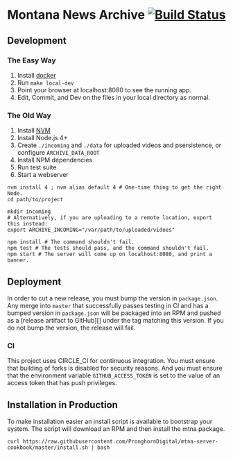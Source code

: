 # Montana News Archive [![Build Status](https://travis-ci.org/PronghornDigital/Montana-News-Archive.svg?branch=master)](https://travis-ci.org/PronghornDigital/Montana-News-Archive)

## Development
### The Easy Way
1. Install [docker](https://www.docker.com/get-docker)
2. Run `make local-dev`
3. Point your browser at localhost:8080 to see the running app.
4. Edit, Commit, and Dev on the files in your local directory as normal.

### The Old Way
1. Install [NVM](https://github.com/creationix/nvm)
1. Install Node.js 4+
1. Create `./incoming` and `./data` for uploaded videos and psersistence, or
   configure `ARCHIVE_DATA_ROOT`
1. Install NPM dependencies
1. Run test suite
1. Start a webserver

```
nvm install 4 ; nvm alias default 4 # One-time thing to get the right Node.
cd path/to/project

mkdir incoming
# Alternatively, if you are uploading to a remote location, export this instead:
export ARCHIVE_INCOMING="/var/path/to/uploaded/vidoes"

npm install # The command shouldn't fail.
npm test # The tests should pass, and the command shouldn't fail.
npm start # The server will come up on localhost:8080, and print a banner.
```
## Deployment
In order to cut a new release, you must bump the version in `package.json`. Any merge into `master` that successfully passes testing in CI and has a bumped version in `package.json` will be packaged into an RPM and pushed as a [release artifact to GitHub][] under the tag matching this version. If you do not bump the version, the release will fail.

### CI
This project uses CIRCLE_CI for continuous integration. You must ensure that building of forks is disabled for security reasons. And you must ensure that the environment variable `GITHUB_ACCESS_TOKEN` is set to the value of an access token that has push privileges.

## Installation in Production
To make installation easier an install script is available to bootstrap your system. The script will download an RPM and then install the mtna package.

```
curl https://raw.githubusercontent.com/PronghornDigital/mtna-server-cookbook/master/install.sh | bash
```

[repo_url]: https://github.com/JonathanPorta/Montana-News-Archive/releases
